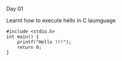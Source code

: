 Day 01

Learnt how to execute hello in C laumguage
    
    #include <stdio.h>
    int main() {
        printf("Hello !!!");
        return 0;
    }
